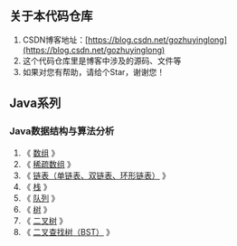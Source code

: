 ## 关于本代码仓库
1. CSDN博客地址：[https://blog.csdn.net/gozhuyinglong](https://blog.csdn.net/gozhuyinglong)
2. 这个代码仓库里是博客中涉及的源码、文件等
3. 如果对您有帮助，请给个Star，谢谢您！

## Java系列

### Java数据结构与算法分析
1. 《 [数组](https://blog.csdn.net/gozhuyinglong/article/details/109702860) 》
2. 《 [稀疏数组](https://blog.csdn.net/gozhuyinglong/article/details/109723684) 》
3. 《 [链表（单链表、双链表、环形链表）](https://blog.csdn.net/gozhuyinglong/article/details/109967815) 》
4. 《 [栈](https://blog.csdn.net/gozhuyinglong/article/details/110149473) 》
5. 《 [队列](https://blog.csdn.net/gozhuyinglong/article/details/110365900) 》
6. 《 [树](https://blog.csdn.net/gozhuyinglong/article/details/110394480) 》
7. 《 [二叉树](https://blog.csdn.net/gozhuyinglong/article/details/110418481) 》
8. 《 [二叉查找树（BST）](https://blog.csdn.net/gozhuyinglong/article/details/110729019) 》
